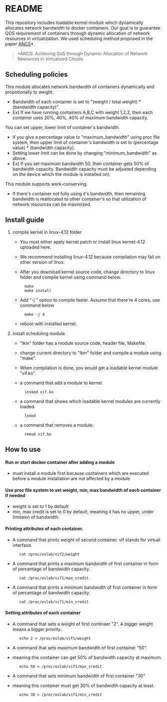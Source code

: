 # README

This repository includes loadable kernel module which dynamically allocates network bandwidth to docker containers. Our goal is to guarantee QOS requirement of containers through dynamic allocation of network resources in virtualization. We used scheduling method proposed in the paper [ANCS](https://www.hindawi.com/journals/sp/2016/4708195/abs/)*. 

> *ANCS: Achieving QoS through Dynamic Allocation of Network Resources in Virtualized Clouds


## Scheduling policies

This module allocates network bandwidth of containers dynamically and propotionally to weight. 
   - Bandwidth of each container is set to "(weight / total weight) * (bandwidth capacity)".
   - Ex) If we have running containers A,B,C with weight 1,2,2, then each container uses 20%, 40%, 40% of maximum bandwidth capacity.


You can set upper, lower limit of container's bandwidth.
   - If you give a percentage value to "maximum_bandwidth" using proc file system, then upper limit of container's bandwidth is set to (percentage value) * (bandwidth capacity).
   - Setting lower limit can be done by changing "minimum_bandwidth" as above.
   - Ex) If you set maximum bandwidth 50, then container gets 50% of bandwidth capacity. Bandwidth capacity must be adjusted depending on the device which the module is installed on).


This module supports work-conserving.
   - If there's container not fully using it's bandwidth, then remaining bandwidth is reallocated to other container's so that utilization of network resources can be maximized.





## Install guide

1. compile kernel in linux-4.12 folder
   
	- You must either apply kernel patch or install linux kernel-4.12 uploaded here. 
   	- We recommend installing linux-4.12 because compilation may fail on other version of linux.
   	- After you download kernel source code, change directory to linux folder and compile kernel using command below.
  
  			make
			make install

	
	- Add "-j <number of cores>" option to compile faster. Assume that there're 4 cores, use command below

			make -j 4


	- reboot with installed kernel.





2. install scheduling module 
   
	- "lkm" folder has a module source code, header file, Makefile.
	- change current directory to "lkm" folder and compile a module using "make". 
	- When compilation is done, you would get a loadable kernel module "vif.ko".
   
	- a command that add a module to kernel.
	
			insmod vif.ko
	

	- a command that shows which loadable kernel modules are currently loaded.
	
			lsmod
	
	- a command that removes a module.
	
			rmmod vif.ko
	

## How to use 

#### Run or start docker container after adding a module
   - must install a module first because containers which are executed before a module installation are not affected by a module


#### Use proc file system to set weight, min, max bandwidth of each container if needed
   - weight is set to 1 by default
   - min, max credit is set to 0 by default, meaning it has no upper, under limitaion of bandwidth.
    
  
#### Printing attributes of each container.
  
   - A command that prints weight of second container. vif stands for virtual interface.

			cat /proc/oslab/vif2/weight		
	
	
   - A command that prints a maximum bandwidth of first container in form of  percentage of bandwidth capacity.

			cat /proc/oslab/vif1/max_credit		
	
	
   - A command that prints a minimum bandwidth of first container in form of  percentage of bandwidth capacity.
	
			cat /proc/oslab/vif1/min_credit		
	
	
	
#### Setting attributes of each container
	
   - A command that sets a weight of first continaer "2". A bigger weight means a bigger priority.
	
			echo 2 > /proc/oslab/vif1/weight	
	

   - A command that sets maximum bandwidth of first container "50". 
   - meaning this container can get 50% of bandwidth capacity at maximum.
	
			echo 50 > /proc/oslab/vif1/max_credit 	
	
	
   - A command that sets minimum bandwidth of first container "30"
   - meaning this container must get 30% of bandwidth capacity at least.
	
			echo 30 > /proc/oslab/vif1/min_credit
	

